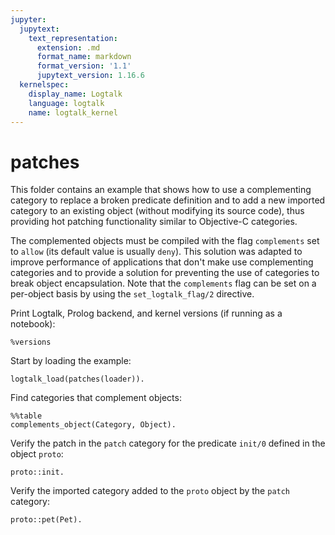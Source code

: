 ```yaml
---
jupyter:
  jupytext:
    text_representation:
      extension: .md
      format_name: markdown
      format_version: '1.1'
      jupytext_version: 1.16.6
  kernelspec:
    display_name: Logtalk
    language: logtalk
    name: logtalk_kernel
---
```


<!--
________________________________________________________________________

This file is part of Logtalk <https://logtalk.org/>  
SPDX-FileCopyrightText: 1998-2025 Paulo Moura <pmoura@logtalk.org>  
SPDX-License-Identifier: Apache-2.0

Licensed under the Apache License, Version 2.0 (the "License");
you may not use this file except in compliance with the License.
You may obtain a copy of the License at

    http://www.apache.org/licenses/LICENSE-2.0

Unless required by applicable law or agreed to in writing, software
distributed under the License is distributed on an "AS IS" BASIS,
WITHOUT WARRANTIES OR CONDITIONS OF ANY KIND, either express or implied.
See the License for the specific language governing permissions and
limitations under the License.
________________________________________________________________________
-->

# patches

This folder contains an example that shows how to use a complementing
category to replace a broken predicate definition and to add a new imported
category to an existing object (without modifying its source code), thus
providing hot patching functionality similar to Objective-C categories.

The complemented objects must be compiled with the flag `complements` set
to `allow` (its default value is usually `deny`). This solution was adapted
to improve performance of applications that don't make use complementing
categories and to provide a solution for preventing the use of categories
to break object encapsulation. Note that the `complements` flag can be set
on a per-object basis by using the `set_logtalk_flag/2` directive.

Print Logtalk, Prolog backend, and kernel versions (if running as a notebook):

```logtalk
%versions
```

Start by loading the example:

```logtalk
logtalk_load(patches(loader)).
```

Find categories that complement objects:

```logtalk
%%table
complements_object(Category, Object).
```

<!--
Category = patch, Object = proto.
-->

Verify the patch in the `patch` category for the predicate `init/0`
defined in the object `proto`:

```logtalk
proto::init.
```

<!--
parent init
proto init

true.
-->

Verify the imported category added to the `proto` object by the
`patch` category:

```logtalk
proto::pet(Pet).
```

<!--
Pet = cat.
-->

